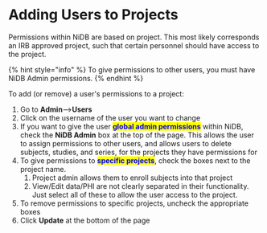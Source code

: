 # Adding Users to Projects

Permissions within NiDB are based on project. This most likely corresponds an IRB approved project, such that certain personnel should have access to the project.

{% hint style="info" %}
To give permissions to other users, you must have NiDB Admin permissions.
{% endhint %}

To add (or remove) a user's permissions to a project:

1. Go to **Admin**-->**Users**
2. Click on the username of the user you want to change
3. If you want to give the user <mark style="color:blue;">**global admin permissions**</mark> within NiDB, check the **NiDB Admin** box at the top of the page. This allows the user to assign permissions to other users, and allows users to delete subjects, studies, and series, for the projects they have permissions for
4. To give permissions to <mark style="color:blue;">**specific projects**</mark>, check the boxes next to the project name.
   1. Project admin allows them to enroll subjects into that project
   2. View/Edit data/PHI are not clearly separated in their functionality. Just select all of these to allow the user access to the project.
5. To remove permissions to specific projects, uncheck the appropriate boxes
6. Click **Update** at the bottom of the page

